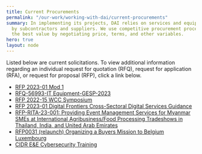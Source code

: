 ```yaml
---
title: Current Procurements
permalink: "/our-work/working-with-dai/current-procurements"
summary: In implementing its projects, DAI relies on services and equipment provided
  by subcontractors and suppliers. We use competitive procurement procedures to obtain
  the best value by negotiating price, terms, and other variables.
hero: true
layout: node
---
```


Listed below are current solicitations. To view additional information regarding an individual request for quotation (RFQ), request for application (RFA), or request for proposal (RFP), click a link below.

* [RFP 2023-01 Mod 1](/uploads/RFP%202023-01%20Mod%201.pdf "2/15")
* [RFQ-56993-IT Equipment-GESP-2023](/uploads/RFQ-56993-ITEquipment-GESP-2023.pdf "2/8")
* [RFP 2022-15 WCC Symposium](https://dai-assets.s3.amazonaws.com/rfps/Digital%20Frontiers%20RFP%202022-15%20WCC%20symposium%20-%20Recompetition.pdf "2/15")
* [RFP 2023-01 Digital Frontiers Cross-Sectoral Digital Services Guidance ](/uploads/RFP%202023-01%20RFS%20Cross-Sectoral.pdf "2/15")
* [RFP-RITA-23-001: Providing Event Management Services for Myanmar SMEs at International Agribusiness/Food Processing Tradeshows in Thailand, India, and United Arab Emirates](/uploads/Public%20Advertisment-%20RFP%20(Final)%2017%20Jan%202023.pdf "2/3")
* [RFP0031 (relaunch) Organizing a Buyers Mission to Belgium Luxembourg](/uploads/RFP0031%20(relaunch)%20Organizing%20a%20Buyers%20Mission%20to%20BelgiumLuxembourg.pdf "2/3")
* [CIDR E&E Cybersecurity Training](https://dai-assets.s3.amazonaws.com/rfps/REVISED%20RFP-%20CIDR%20E%26E%20Cybersecurity%20Training_FINAL_1.2.2023.pdf "2/1")